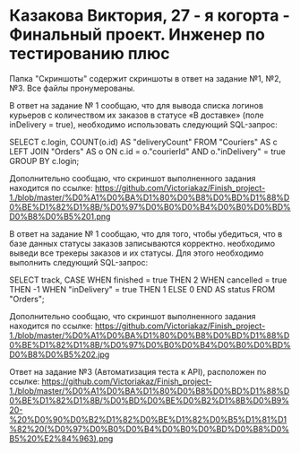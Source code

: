 # Казакова Виктория, 27 - я когорта - Финальный проект. Инженер по тестированию плюс

Папка "Скриншоты" содержит скриншоты в ответ на задание №1, №2, №3. Все файлы пронумерованы. 

В ответ на задание № 1 сообщаю, что для вывода списка логинов курьеров с количеством их заказов в статусе «В доставке» (поле inDelivery = true), необходимо использовать следующий SQL-запрос:

SELECT c.login, COUNT(o.id) AS "deliveryCount"
FROM "Couriers" AS c
LEFT JOIN "Orders" AS o ON c.id = o."courierId" AND o."inDelivery" = true
GROUP BY c.login;

Дополнительно сообщаю, что скриншот выполненного задания находится по ссылке:
https://github.com/Victoriakaz/Finish_project-1./blob/master/%D0%A1%D0%BA%D1%80%D0%B8%D0%BD%D1%88%D0%BE%D1%82%D1%8B/%D0%97%D0%B0%D0%B4%D0%B0%D0%BD%D0%B8%D0%B5%201.png

В ответ на задание № 1 сообщаю, что для того, чтобы убедиться, что в базе данных статусы заказов записываются корректно. необходимо выведи все трекеры заказов и их статусы. 
Для этого необходимо выполнить следующий SQL-запрос:

SELECT track,
       CASE 
           WHEN finished = true THEN 2
           WHEN cancelled = true THEN -1
           WHEN "inDelivery" = true THEN 1
           ELSE 0 
       END AS status
FROM "Orders";

Дополнительно сообщаю, что скриншот выполненного задания находится по ссылке:
https://github.com/Victoriakaz/Finish_project-1./blob/master/%D0%A1%D0%BA%D1%80%D0%B8%D0%BD%D1%88%D0%BE%D1%82%D1%8B/%D0%97%D0%B0%D0%B4%D0%B0%D0%BD%D0%B8%D0%B5%202.jpg

Ответ на задание №3 (Автоматизация теста к API), расположен по ссылке:
https://github.com/Victoriakaz/Finish_project-1./blob/master/%D0%A1%D0%BA%D1%80%D0%B8%D0%BD%D1%88%D0%BE%D1%82%D1%8B/%D0%BD%D0%BE%D0%B2%D1%8B%D0%B9%20-%20%D0%90%D0%B2%D1%82%D0%BE%D1%82%D0%B5%D1%81%D1%82%20(%D0%97%D0%B0%D0%B4%D0%B0%D0%BD%D0%B8%D0%B5%20%E2%84%963).png
